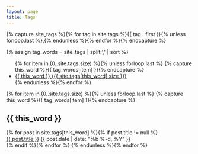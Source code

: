 ```yaml
---
layout: page
title: Tags
---
```


[//]: # (Get the tag name for every tag on the site and set them to the site_tags variable.)
{% capture site_tags %}{% for tag in site.tags %}{{ tag | first }}{% unless forloop.last %},{% endunless %}{% endfor %}{% endcapture %}

[//]: # (tag_words is a sorted array of the tag names.)
{% assign tag_words = site_tags | split:',' | sort %}

[//]: # (Build the Page)

[//]: # (List of all tags)
<section>
  <ul>
    {% for item in (0..site.tags.size) %}{% unless forloop.last %}
      {% capture this_word %}{{ tag_words[item] }}{% endcapture %}
      <li>
        <a href="#{{ this_word | cgi_escape }}" class="tag">{{ this_word }}
          <span>({{ site.tags[this_word].size }})</span>
        </a>
      </li>
    {% endunless %}{% endfor %}
  </ul>
</section>

[//]: # (Posts by tags)
<section class="tags">
  {% for item in (0..site.tags.size) %}{% unless forloop.last %}
    {% capture this_word %}{{ tag_words[item] }}{% endcapture %}
    <h2 id="{{ this_word | cgi_escape }}">{{ this_word }}</h2>
    {% for post in site.tags[this_word] %}{% if post.title != null %}
      <div class="row">
        <span>
          <a href="{{ post.url }}">{{ post.title }}</a>
        </span>
        <span class="post-date archive-date">
          {{ post.date | date: "%b %-d, %Y" }}
        </span>
      </div>
    {% endif %}{% endfor %}
  {% endunless %}{% endfor %}
</section>